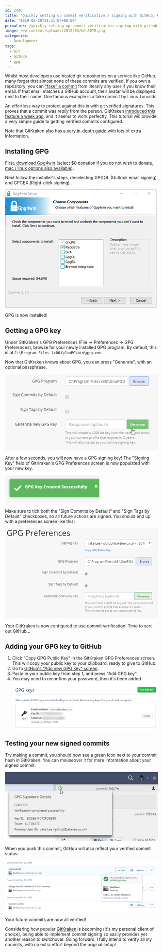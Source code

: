 ```yaml
---
id: 2436
title: "Quickly setting up commit verification / signing with GitHub, GitKraken, and GPG"
date: "2019-03-20T21:31:04+00:00"
permalink: /quickly-setting-up-commit-verification-signing-with-github-gitkraken-and-gpg/
image: /wp-content/uploads/2019/03/kCuSDTB.png
categories:
  - Development
tags:
  - Git
  - GitHub
  - gpg
---
```


Whilst most developers use hosted git repositories on a service like GitHub, many forget that almost none of these commits are verified. If you own a repository, you can ["fake" a commit](https://dev.to/agrinman/spoof-a-commit-on-github-from-anyone-4gf4) from literally any user if you know their email. If that email matches a GitHub account, their avatar will be displayed next to their name! One famous example is a fake commit by Linus Torvalds.

An effortless way to protect against this is with git verified signatures. This proves that a commit was _really_ from the person. GitKraken [introduced this feature a week ago](https://support.gitkraken.com/release-notes/current/#version-500), and it seems to work perfectly. This tutorial will provide a very simple guide to getting verified commits configured.

Note that GitKraken also has [a very in-depth guide](https://support.gitkraken.com/git-workflows-and-extensions/commit-signing-with-gpg/) with lots of extra information.

## Installing GPG

First, [download Gpg4win](https://gpg4win.org/get-gpg4win.html) (select $0 donation if you do not wish to donate, [mac / linux options also available](https://support.gitkraken.com/git-workflows-and-extensions/commit-signing-with-gpg/#commit-signing-requirements)).

Next follow the installer's steps, deselecting GPGOL (Outlook email signing) and GPGEX (Right-click signing).

[![](/wp-content/uploads/2019/03/2HFJNf1.png)](/wp-content/uploads/2019/03/2HFJNf1.png)

GPG is now installed!

## Getting a GPG key

Under GitKraken's GPG Preferences (File -&gt; Preferences -&gt; GPG Preferences), browse for your newly installed GPG program. By default, this is at `C:\Program Files (x86)\GnuPG\bin\gpg.exe`.

Now that GitKraken knows about GPG, you can press "Generate", with an optional passphrase.

[![](/wp-content/uploads/2019/03/Qrw6Wbp.png)](/wp-content/uploads/2019/03/Qrw6Wbp.png)

After a few seconds, you will now have a GPG signing key! The "Signing Key" field of GitKraken's GPG Preferences screen is now populated with your new key.

[![](/wp-content/uploads/2019/03/hzQUOhK.png)](/wp-content/uploads/2019/03/hzQUOhK.png)

Make sure to tick both the "Sign Commits by Default" and "Sign Tags by Default" checkboxes, so all future actions are signed. You should end up with a preferences screen like this:

[![](/wp-content/uploads/2019/03/ovIoBca.png)](/wp-content/uploads/2019/03/ovIoBca.png)

Your GitKraken is now configured to use commit verification! Time to sort out GitHub…

## Adding your GPG key to GitHub

1. Click "Copy GPG Public Key" in the GitKraken GPG Preferences screen. This will copy your public key to your clipboard, ready to give to GitHub.
2. Go to [GitHub's "Add new GPG key" screen](https://github.com/settings/gpg/new).
3. Paste in your public key from step 1, and press "Add GPG key".
4. You may need to reconfirm your password, then it's been added![![](/wp-content/uploads/2019/03/KKkNvmr.png)](/wp-content/uploads/2019/03/KKkNvmr.png)

## Testing your new signed commits

Try making a commit, you should now see a green icon next to your commit hash in GitKraken. You can mouseover it for more information about your signed commit:

[![](/wp-content/uploads/2019/03/NsMyHsN.png)](/wp-content/uploads/2019/03/NsMyHsN.png)

When you push this commit, GitHub will also reflect your verified commit status:

[![](/wp-content/uploads/2019/03/EzwjkUn.png)](/wp-content/uploads/2019/03/EzwjkUn.png)

Your future commits are now all verified!

Considering how popular [GitKraken](https://www.gitkraken.com/download) is becoming (it's my personal client of choice), being able to implement commit signing so easily provides yet another reason to switchover. Going forward, I fully intend to verify all my commits, with no extra effort beyond the original setup!

